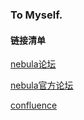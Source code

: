 ### To Myself.

#### 链接清单

[nebula论坛](https://discuss.nebula-graph.com.cn/)

[nebula官方论坛](https://nebula-graph.io/)

[confluence](https://confluence.nebula-graph.io/#all-updates)


